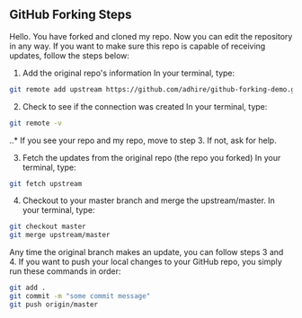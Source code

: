 ## GitHub Forking Steps

Hello. You have forked and cloned my repo. Now you can edit the repository in any way. If you want to make sure this repo is capable of receiving updates, follow the steps below:

1. Add the original repo's information
In your terminal, type:
```bash
git remote add upstream https://github.com/adhire/github-forking-demo.git
```

2. Check to see if the connection was created
In your terminal, type: 
```bash
git remote -v
```
..* If you see your repo and my repo, move to step 3. If not, ask for help.

3. Fetch the updates from the original repo (the repo you forked) In your terminal, type: 
```bash
git fetch upstream
```

4. Checkout to your master branch and merge the upstream/master. In your terminal, type: 
```bash
git checkout master
git merge upstream/master
```

Any time the original branch makes an update, you can follow steps 3 and 4. If you want to push your local changes to your GitHub repo, you simply run these commands in order: 
```bash
git add .
git commit -m "some commit message"
git push origin/master
```